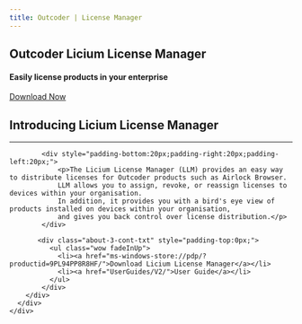 ```yaml
---
title: Outcoder | License Manager
---
```


<section id="banner-3" class="section-padding" style="background:url(/images/license-server-bg.png) no-repeat 0 0; background-position:center; background-attachment:fixed;  background-size: cover; }">
  <div class="container">
	<div class="row">
	  <div class="col-lg-8 col-lg-offset-2">
		<div class="banner-2-cont">
		  <h1 class="wow fadeInUp text-center">Outcoder Licium License Manager</h1>
		  <h4 class="wow fadeInUp text-center hidden-xs">Easily license products in your enterprise</h4>
		  <div class="text-center hidden-xs"><a href="ms-windows-store://pdp/?productid=9PL94PP8R8HF" class="btn btn-black btn-xl">Download Now</a></div>
		</div>
	  </div>
	</div>
  </div>
</section>


<section id="faq-team" class="section-padding">
  <div class="container">
	<div class="row">
	  <div class="col-lg-6">
		<h2 class="text-left">Introducing Licium License Manager</h2>
		<hr class="hr-left">
		<div class="row">
		  
			<div style="padding-bottom:20px;padding-right:20px;padding-left:20px;"> 
				<p>The Licium License Manager (LLM) provides an easy way to distribute licenses for Outcoder products such as Airlock Browser. 
				LLM allows you to assign, revoke, or reassign licenses to devices within your organisation.
				In addition, it provides you with a bird's eye view of products installed on devices within your organisation, 
				and gives you back control over license distribution.</p>			  
			</div>
		 
		   <div class="about-3-cont-txt" style="padding-top:0px;">
			  <ul class="wow fadeInUp">
				<li><a href="ms-windows-store://pdp/?productid=9PL94PP8R8HF/">Download Licium License Manager</a></li>
				<li><a href="UserGuides/V2/">User Guide</a></li>
			  </ul>
			</div>
		</div>
	  </div>
	</div>
  </div>
</section>
	